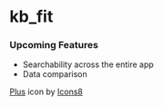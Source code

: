 # kb_fit

### Upcoming Features
- Searchability across the entire app
- Data comparison


<a target="_blank" href="https://icons8.com/icon/IV0VgpdYi2BL/plus">Plus</a> icon by <a target="_blank" href="https://icons8.com">Icons8</a>